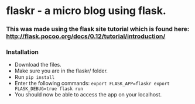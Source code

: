 # flaskr - a micro blog using flask.

### This was made using the flask site tutorial which is found here: http://flask.pocoo.org/docs/0.12/tutorial/introduction/

### Installation

* Download the files.
* Make sure you are in the flaskr/ folder.
* Run `pip install`
* Enter the following commands:
    `export FLASK_APP=flaskr
     export FLASK_DEBUG=true
     flask run`
* You should now be able to access the app on your localhost.
